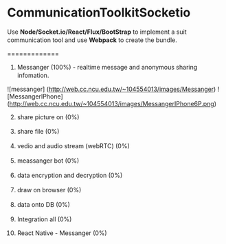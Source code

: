 # CommunicationToolkitSocketio
Use **Node/Socket.io/React/Flux/BootStrap** to implement a suit communication tool and use **Webpack** to create the bundle.　　

=============
1. Messanger (100%) - realtime message and anonymous sharing infomation.  　　

![messanger] (http://web.cc.ncu.edu.tw/~104554013/images/Messanger) ![MessangerIPhone] (http://web.cc.ncu.edu.tw/~104554013/images/MessangerIPhone6P.png)  


2. share picture on (0%)  

3. share file (0%)　　

4. vedio and audio stream (webRTC) (0%)　　

5. meassanger bot (0%)　　

6. data encryption and decryption (0%)　　

7. draw on browser (0%)　　

8. data onto DB (0%)　　

9. Integration all (0%)　　

2. React Native - Messanger (0%)  


